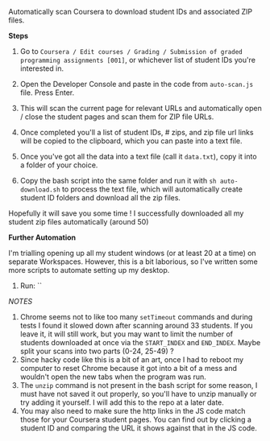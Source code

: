 Automatically scan Coursera to download student IDs and associated ZIP files.

**Steps**

1. Go to `Coursera / Edit courses / Grading / Submission of graded programming assignments [001]`, or whichever list of student IDs you're interested in.
2. Open the Developer Console and paste in the code from `auto-scan.js` file. Press Enter.
3. This will scan the current page for relevant URLs and automatically open / close the student pages and scan them for ZIP file URLs.
4. Once completed you'll a list of student IDs, # zips, and zip file url links will be copied to the clipboard, which you can paste into a text file.

5. Once you've got all the data into a text file (call it `data.txt`), copy it into a folder of your choice.
6. Copy the bash script into the same folder and run it with `sh auto-download.sh` to process the text file, which will automatically create student ID folders and download all the zip files.

Hopefully it will save you some time ! I successfully downloaded all my student zip files automatically (around 50)

**Further Automation**

I'm trialling opening up all my student windows (or at least 20 at a time) on separate Workspaces. However, this is a bit laborious, so I've written some more scripts to automate setting up my desktop.

1. Run: ``

*NOTES*

1. Chrome seems not to like too many `setTimeout` commands and during tests I found it slowed down after scanning around 33 students. If you leave it, it will still work, but you may want to limit the number of students downloaded at once via the `START_INDEX` and `END_INDEX`. Maybe split your scans into two parts (0-24, 25-49) ?
2. Since hacky code like this is a bit of an art, once I had to reboot my computer to reset Chrome because it got into a bit of a mess and wouldn't open the new tabs when the program was run.
3. The `unzip` command is not present in the bash script for some reason, I must have not saved it out properly, so you'll have to unzip manually or try adding it yourself. I will add this to the repo at a later date.
4. You may also need to make sure the http links in the JS code match those for your Coursera student pages. You can find out by clicking a student ID and comparing the URL it shows against that in the JS code.
